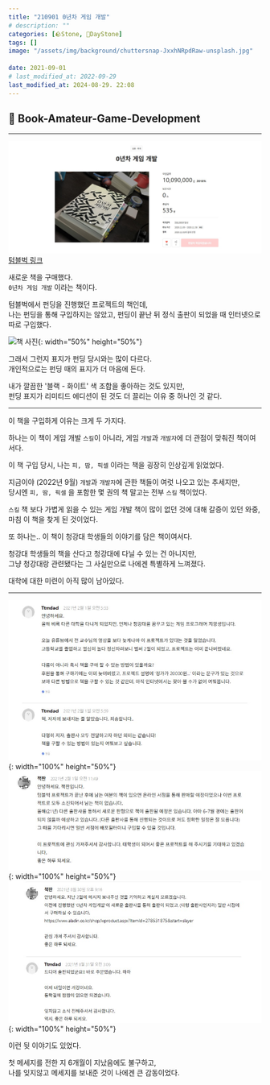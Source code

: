 ```yaml
---
title: "210901 0년차 게임 개발"
# description: ""
categories: [🪨Stone, 🌱DayStone]
tags: []
image: "/assets/img/background/chuttersnap-JxxhNRpdRaw-unsplash.jpg"

date: 2021-09-01
# last_modified_at: 2022-09-29
last_modified_at: 2024-08-29. 22:08
---
```


## 🗿 Book-Amateur-Game-Development

---

![텀블벅 메인](/assets/img/post/2021/210901_0000.jpg)
[텀블벅 링크](https://www.tumblbug.com/gamedev0th)

새로운 책을 구매했다.  
`0년차 게임 개발` 이라는 책이다.

텀블벅에서 펀딩을 진행했던 프로젝트의 책인데,  
나는 펀딩을 통해 구입하지는 않았고, 펀딩이 끝난 뒤 정식 출판이 되었을 때 인터넷으로 따로 구입했다.

![책 사진](/assets/img/post/2021/210901_0001.jpg){: width="50%" height="50%"}

그래서 그런지 표지가 펀딩 당시와는 많이 다르다.  
개인적으로는 펀딩 때의 표지가 더 마음에 든다.  

내가 깔끔한 '블랙 - 화이트' 색 조합을 좋아하는 것도 있지만,  
펀딩 표지가 리미티드 에디션이 된 것도 더 끌리는 이유 중 하나인 것 같다.

---

이 책을 구입하게 이유는 크게 두 가지다.

하나는 이 책이 게임 개발 `스킬`이 아니라, 게임 `개발`과 `개발자`에 더 관점이 맞춰진 책이여서다.  

이 책 구입 당시, 나는 `피, 땀, 픽셀` 이라는 책을 굉장히 인상깊게 읽었었다.  

지금이야 (2022년 9월) `개발`과 `개발자`에 관한 책들이 여럿 나오고 있는 추세지만,  
당시엔 `피, 땀, 픽셀` 을 포함한 몇 권의 책 말고는 전부 `스킬` 책이었다.  

`스킬` 책 보다 가볍게 읽을 수 있는 게임 개발 책이 많이 없던 것에 대해 갈증이 있던 와중,  
마침 이 책을 찾게 된 것이었다.

또 하나는.. 이 책이 청강대 학생들의 이야기를 담은 책이여서다.

청강대 학생들의 책을 산다고 청강대에 다닐 수 있는 건 아니지만,  
그냥 청강대랑 관련됐다는 그 사실만으로 나에겐 특별하게 느껴졌다.

대학에 대한 미련이 아직 많이 남아있다.

---

![텀블벅 메세지 0](/assets/img/post/2021/210901_0002.jpg){: width="100%" height="50%"}
![텀블벅 메세지 1](/assets/img/post/2021/210901_0003.jpg){: width="100%" height="50%"}
![텀블벅 메세지 2](/assets/img/post/2021/210901_0004.jpg){: width="100%" height="50%"}

이런 뒷 이야기도 있었다.  

첫 메세지를 전한 지 6개월이 지났음에도 불구하고,  
나를 잊지않고 메세지를 보내준 것이 나에겐 큰 감동이었다.
